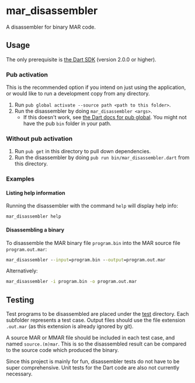 # mar_disassembler

A disassembler for binary MAR code.

## Usage

The only prerequisite is [the Dart SDK](https://www.dartlang.org/tools/sdk) (version 2.0.0 or higher).

### Pub activation

This is the recommended option if you intend on just using the application, or would like to run a development copy from any directory.

1. Run `pub global activate --source path <path to this folder>`.
2. Run the disassembler by doing `mar_disassembler <args>`.
    - If this doesn't work, see [the Dart docs for pub global](https://www.dartlang.org/tools/pub/cmd/pub-global#running-a-script). You might not have the pub `bin` folder in your path.

### Without pub activation

1. Run `pub get` in this directory to pull down dependencies.
2. Run the disassembler by doing `pub run bin/mar_disassembler.dart` from this directory.

### Examples

#### Listing help information
Running the disassembler with the command `help` will display help info:

```bat
mar_disassembler help
```

#### Disassembling a binary
To disassemble the MAR binary file `program.bin` into the MAR source file `program.out.mar`:

```bat
mar_disassembler --input=program.bin --output=program.out.mar
```

Alternatively:
```bat
mar_disassembler -i program.bin -o program.out.mar
```

## Testing
Test programs to be disassembled are placed under the [test](./test) directory. Each subfolder represents a test case. Output files should use the file extension `.out.mar` (as this extension is already ignored by git).

A source MAR or MMAR file should be included in each test case, and named `source.(m)mar`. This is so the disassembled result can be compared to the source code which produced the binary.

Since this project is mainly for fun, disassembler tests do not have to be super comprehensive. Unit tests for the Dart code are also not currently necessary.
